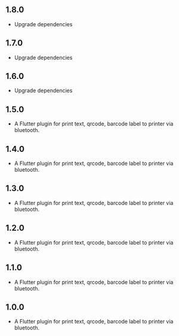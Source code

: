 ## 1.8.0

* Upgrade dependencies

## 1.7.0

* Upgrade dependencies

## 1.6.0

* Upgrade dependencies

## 1.5.0

* A Flutter plugin for print text, qrcode, barcode label to printer via bluetooth.

## 1.4.0

* A Flutter plugin for print text, qrcode, barcode label to printer via bluetooth.

## 1.3.0

* A Flutter plugin for print text, qrcode, barcode label to printer via bluetooth.

## 1.2.0

* A Flutter plugin for print text, qrcode, barcode label to printer via bluetooth.

## 1.1.0

* A Flutter plugin for print text, qrcode, barcode label to printer via bluetooth.

## 1.0.0

* A Flutter plugin for print text, qrcode, barcode label to printer via bluetooth.
